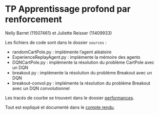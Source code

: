 # TP Apprentissage profond par renforcement

Nelly Barret (11507461) et Juliette Reisser (11409933)

Les fichiers de code sont dans le dossier `sources` : 

- randomCartPole.py : implémente l’agent aléatoire
- ExperienceReplayAgent.py : implémente la mémoire des agents
- DQNCartPole.py : implémente la résolution du problème CartPole avec un DQN
- breakout.py : implémente la résolution du problème Breakout avec un DQN
- breakout-convol.py : implémente la résolution du problème Breakout avec un DQN convolutionnel

Les tracés de courbe se trouvent dans le dossier [performances](performances).

Tout est expliqué et documenté dans le [compte rendu](compte-rendu/compte-rendu.pdf).
